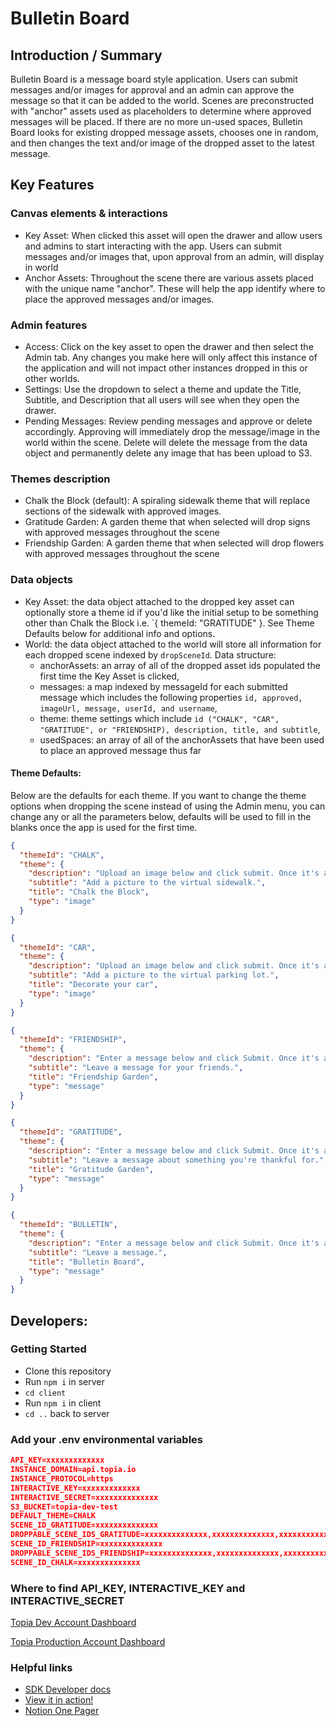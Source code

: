 # Bulletin Board

## Introduction / Summary

Bulletin Board is a message board style application. Users can submit messages and/or images for approval and an admin can approve the message so that it can be added to the world. Scenes are preconstructed with "anchor" assets used as placeholders to determine where approved messages will be placed. If there are no more un-used spaces, Bulletin Board looks for existing dropped message assets, chooses one in random, and then changes the text and/or image of the dropped asset to the latest message.

## Key Features

### Canvas elements & interactions

- Key Asset: When clicked this asset will open the drawer and allow users and admins to start interacting with the app. Users can submit messages and/or images that, upon approval from an admin, will display in world
- Anchor Assets: Throughout the scene there are various assets placed with the unique name "anchor". These will help the app identify where to place the approved messages and/or images.

### Admin features

- Access: Click on the key asset to open the drawer and then select the Admin tab. Any changes you make here will only affect this instance of the application and will not impact other instances dropped in this or other worlds.
- Settings: Use the dropdown to select a theme and update the Title, Subtitle, and Description that all users will see when they open the drawer.
- Pending Messages: Review pending messages and approve or delete accordingly. Approving will immediately drop the message/image in the world within the scene. Delete will delete the message from the data object and permanently delete any image that has been upload to S3.

### Themes description

- Chalk the Block (default): A spiraling sidewalk theme that will replace sections of the sidewalk with approved images.
- Gratitude Garden: A garden theme that when selected will drop signs with approved messages throughout the scene
- Friendship Garden: A garden theme that when selected will drop flowers with approved messages throughout the scene

### Data objects

- Key Asset: the data object attached to the dropped key asset can optionally store a theme id if you'd like the initial setup to be something other than Chalk the Block i.e. `{ themeId: "GRATITUDE" }. See Theme Defaults below for additional info and options.
- World: the data object attached to the world will store all information for each dropped scene indexed by `dropSceneId`. Data structure:
  - anchorAssets: an array of all of the dropped asset ids populated the first time the Key Asset is clicked,
  - messages: a map indexed by messageId for each submitted message which includes the following properties `id, approved, imageUrl, message, userId, and username`,
  - theme: theme settings which include `id ("CHALK", "CAR", "GRATITUDE", or "FRIENDSHIP), description, title, and subtitle`,
  - usedSpaces: an array of all of the anchorAssets that have been used to place an approved message thus far

#### Theme Defaults:

Below are the defaults for each theme. If you want to change the theme options when dropping the scene instead of using the Admin menu, you can change any or all the parameters below, defaults will be used to fill in the blanks once the app is used for the first time.

```json
{
  "themeId": "CHALK",
  "theme": {
    "description": "Upload an image below and click submit. Once it's approved, it will be added to the world.",
    "subtitle": "Add a picture to the virtual sidewalk.",
    "title": "Chalk the Block",
    "type": "image"
  }
}
```

```json
{
  "themeId": "CAR",
  "theme": {
    "description": "Upload an image below and click submit. Once it's approved, it will be added to the world.",
    "subtitle": "Add a picture to the virtual parking lot.",
    "title": "Decorate your car",
    "type": "image"
  }
}
```

```json
{
  "themeId": "FRIENDSHIP",
  "theme": {
    "description": "Enter a message below and click Submit. Once it's approved it will be added to the garden.",
    "subtitle": "Leave a message for your friends.",
    "title": "Friendship Garden",
    "type": "message"
  }
}
```

```json
{
  "themeId": "GRATITUDE",
  "theme": {
    "description": "Enter a message below and click Submit. Once it's approved it will be added to the garden.",
    "subtitle": "Leave a message about something you're thankful for.",
    "title": "Gratitude Garden",
    "type": "message"
  }
}
```

```json
{
  "themeId": "BULLETIN",
  "theme": {
    "description": "Enter a message below and click Submit. Once it's approved it will be added to the board.",
    "subtitle": "Leave a message.",
    "title": "Bulletin Board",
    "type": "message"
  }
}
```

## Developers:

### Getting Started

- Clone this repository
- Run `npm i` in server
- `cd client`
- Run `npm i` in client
- `cd ..` back to server

### Add your .env environmental variables

```json
API_KEY=xxxxxxxxxxxxx
INSTANCE_DOMAIN=api.topia.io
INSTANCE_PROTOCOL=https
INTERACTIVE_KEY=xxxxxxxxxxxxx
INTERACTIVE_SECRET=xxxxxxxxxxxxxx
S3_BUCKET=topia-dev-test
DEFAULT_THEME=CHALK
SCENE_ID_GRATITUDE=xxxxxxxxxxxxxx
DROPPABLE_SCENE_IDS_GRATITUDE=xxxxxxxxxxxxxx,xxxxxxxxxxxxxx,xxxxxxxxxxxxxx
SCENE_ID_FRIENDSHIP=xxxxxxxxxxxxxx
DROPPABLE_SCENE_IDS_FRIENDSHIP=xxxxxxxxxxxxxx,xxxxxxxxxxxxxx,xxxxxxxxxxxxxx
SCENE_ID_CHALK=xxxxxxxxxxxxxx
```

### Where to find API_KEY, INTERACTIVE_KEY and INTERACTIVE_SECRET

[Topia Dev Account Dashboard](https://dev.topia.io/t/dashboard/integrations)

[Topia Production Account Dashboard](https://topia.io/t/dashboard/integrations)

### Helpful links

- [SDK Developer docs](https://metaversecloud-com.github.io/mc-sdk-js/index.html)
- [View it in action!](topia.io/bulletin-board-prod)
- [Notion One Pager](https://www.notion.so/topiaio/Bulletin-Board-18171cde990b447693aee8b26b03f872?pvs=4)
